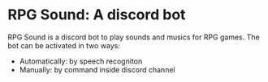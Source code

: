 # RPG Sound: A discord bot

RPG Sound is a discord bot to play sounds and musics for RPG games. The bot can be activated in two ways:
- Automatically: by speech recogniton
- Manually: by command inside discord channel




